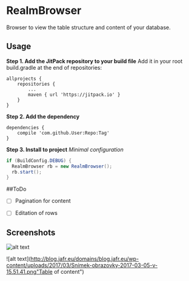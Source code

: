 # RealmBrowser
Browser to view the table structure and content of your database.
## Usage
**Step 1. Add the JitPack repository to your build file** 
Add it in your root build.gradle at the end of repositories:

	allprojects {
		repositories {
			...
			maven { url 'https://jitpack.io' }
		}
	}

**Step 2. Add the dependency**

	dependencies {
		compile 'com.github.User:Repo:Tag'
	}

**Step 3. Install to project**
*Minimal configuration*    
```java
if (BuildConfig.DEBUG) {
  RealmBrowser rb = new RealmBrowser();
  rb.start();
}
```
##ToDo
- [ ] Pagination for content
- [ ] Editation of rows


## Screenshots
![alt text](http://blog.jafr.eu/domains/blog.jafr.eu/wp-content/uploads/2017/03/Snímek-obrazovky-2017-03-05-v-15.51.34.png "Table of structure")

![alt text](http://blog.jafr.eu/domains/blog.jafr.eu/wp-content/uploads/2017/03/Snímek-obrazovky-2017-03-05-v-15.51.41.png"Table of content")
